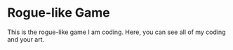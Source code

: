 # Rogue-like Game
This is the rogue-like game I am coding.
Here, you can see all of my coding and your art.
